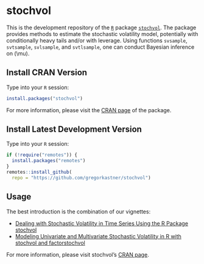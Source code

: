 # stochvol

This is the development repository of the
[`R`](https://www.r-project.org/) package
[`stochvol`](https://cran.r-project.org/package=stochvol). The package
provides methods to estimate the stochastic volatility model,
potentially with conditionally heavy tails and/or with leverage. Using
functions `svsample`, `svtsample`, `svlsample`, and `svtlsample`, one
can conduct Bayesian inference on \(\mu\).

## Install CRAN Version

Type into your `R` session:

``` r
install.packages("stochvol")
```

For more information, please visit the [CRAN
page](https://cran.r-project.org/package=stochvol) of the package.

## Install Latest Development Version

Type into your `R` session:

``` r
if (!require("remotes")) {
  install.packages("remotes")
}
remotes::install_github(
  repo = "https://github.com/gregorkastner/stochvol")
```

## Usage

The best introduction is the combination of our vignettes:

  - [Dealing with Stochastic Volatility in Time Series Using the R
    Package
    stochvol](https://www.jstatsoft.org/index.php/jss/article/view/v069i05/v69i05.pdf)
  - [Modeling Univariate and Multivariate Stochastic Volatility in R
    with stochvol and
    factorstochvol](https://cran.r-project.org/web/packages/stochvol/vignettes/article2.pdf)

For more information, please visit stochvol’s [CRAN
page](https://cran.r-project.org/package=stochvol).
